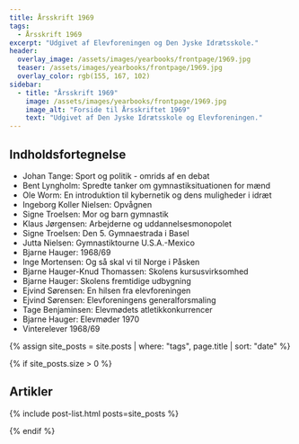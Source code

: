 ```yaml
---
title: Årsskrift 1969
tags:
  - Årsskrift 1969
excerpt: "Udgivet af Elevforeningen og Den Jyske Idrætsskole."
header:
  overlay_image: /assets/images/yearbooks/frontpage/1969.jpg
  teaser: /assets/images/yearbooks/frontpage/1969.jpg
  overlay_color: rgb(155, 167, 102)
sidebar:
  - title: "Årsskrift 1969"
    image: /assets/images/yearbooks/frontpage/1969.jpg
    image_alt: "Forside til Årsskriftet 1969"
    text: "Udgivet af Den Jyske Idrætsskole og Elevforeningen."
---
```


## Indholdsfortegnelse

- Johan Tange: Sport og politik - omrids af en debat
- Bent Lyngholm: Spredte tanker om gymnastiksituationen for mænd
- Ole Worm: En introduktion til kybernetik og dens muligheder i idræt
- Ingeborg Koller Nielsen: Opvågnen
- Signe Troelsen: Mor og barn gymnastik
- Klaus Jørgensen: Arbejderne og uddannelsesmonopolet
- Signe Troelsen: Den 5. Gymnaestrada i Basel
- Jutta Nielsen: Gymnastiktourne U.S.A.-Mexico
- Bjarne Hauger: 1968/69
- Inge Mortensen: Og så skal vi til Norge i Påsken
- Bjarne Hauger-Knud Thomassen: Skolens kursusvirksomhed
- Bjarne Hauger: Skolens fremtidige udbygning
- Ejvind Sørensen: En hilsen fra elevforeningen
- Ejvind Sørensen: Elevforeningens generalforsmaling
- Tage Benjaminsen: Elevmødets atletikkonkurrencer
- Bjarne Hauger: Elevmøder 1970
- Vinterelever 1968/69

{% assign site_posts = site.posts | where: "tags", page.title | sort: "date" %}

{% if site_posts.size > 0 %}

## Artikler

{% include post-list.html posts=site_posts %}

{% endif %}
